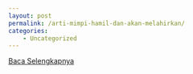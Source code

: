 ```yaml
---
layout: post
permalink: /arti-mimpi-hamil-dan-akan-melahirkan/
categories:
    - Uncategorized
---
```


[Baca Selengkapnya](/02)